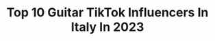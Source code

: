 ---
title: Top 10 Guitar TikTok Influencers In Italy In 2023
description: >-
  Find top guitar TikTok influencers in Italy in 2023. Most popular hashtags: #perte #guitar #fyp #duetto.
platform: TikTok
hits: 30
text_top: See the best TikTok influencers on inBeat.
text_bottom: Our search engine holds 30 TikTok influencers like this in Italy for you to work with.
profiles:
  - username: "_twinsquad_official"
    fullname: >-
      Alice_and_Sara
    bio: >-
      ⚡TwinSquad⚡ Artists 🇮🇹🎨 Lvl.18♀️ Sweet but psycho😈 Guitarists🎸 Cosplayers🤡
    location: "Italy"
    followers: 38500
    engagement: 2220
    commentsToLikes: 0.031471
    id: ckbbgerz8539g0j23qo2g7067
    verified: false
    hashtags: "#furryitalia, #furryfandom, #duetto, #furries"
  - username: "simonasansovini"
    fullname: >-
      Simona Sansovini
    bio: >-
      Guitarist 🎸🇮🇹 (211K on IG)
    location: "Italy"
    followers: 42300
    engagement: 1082
    commentsToLikes: 0.038254
    id: ck9ekj4wp6orm0j78b8cglo18
    verified: false
    hashtags: "#bluesguitar, #guitarist, #guitar, #femaleguitarist"
  - username: "fedesixstring"
    fullname: >-
      Federico Cartello
    bio: >-
      Artist for:Gibson / D’addario/ Joyo/ Coatl Straps / BK Devices/Soundbrenner ⚡️
    location: "Italy"
    followers: 5031
    engagement: 999
    commentsToLikes: 0.031121
    id: ck9gtx5wkopxw0j78u380gexu
    verified: false
    hashtags: "#metallica, #guitar, #gunsnroses, #musica"
  - username: "astrionismo"
    fullname: >-
      Astrion
    bio: >-
      Be proud who you are. 🌈❤️✨
    location: "Italy"
    followers: 6436
    engagement: 2629
    commentsToLikes: 0.019712
    id: ckauon659topc0j237gv2hb8x
    verified: false
    hashtags: "#onedirection, #ff, #directioner, #1d"
  - username: "chiaradelfrancia"
    fullname: >-
      Chiara Del Francia
    bio: >-
      Si , sono Marti Insta: chiaradelfrancia
    location: "Italy"
    followers: 12200
    engagement: 2358
    commentsToLikes: 0.016025
    id: ck8z9stp9z9ga0j7893qof45z
    verified: false
    hashtags: "#duetto, #xte, #perte, #saraemarti"
  - username: "pietro_morello"
    fullname: >-
      Pietro Morello
    bio: >-
      Ciao! Sono Pietro e amo suonare! (Ogni tanto faccio arrabbiare i miei vicini)😂
    location: "Italy"
    followers: 1100000
    engagement: 2052
    commentsToLikes: 0.012021
    id: ckc3ebqxkzu620j23o241m148
    verified: true
    hashtags: "#morelloimpara, #piano, #viral, #fyp"
  - username: "reddwin"
    fullname: >-
      Edwin
    bio: >-
      
    location: "Italy"
    followers: 23300
    engagement: 1818
    commentsToLikes: 0.000000
    id: ckb8ya7cbdhcm0j238mpeid0d
    verified: false
    hashtags: "#lesbian, #perte, #music, #neiperte"
  - username: "_lorecesaro_"
    fullname: >-
      Lorenzo Cesaro
    bio: >-
      Real Pro🔱
    location: "Italy"
    followers: 132200
    engagement: 1330
    commentsToLikes: 0.026617
    id: ck9n4vnfa5v380j78yx5o4kbg
    verified: false
    hashtags: "#dance, #party, #disturbia, #moves"
  - username: "giorgiovanniofficial"
    fullname: >-
      Giorgio Vanni
    bio: >-
      🏴‍☠️CIURMA🏴‍☠️ Benvenuti sull’account ufficiale del Capitano!
    location: "Italy"
    followers: 20400
    engagement: 1058
    commentsToLikes: 0.019992
    id: cka6oq6ckgioj0i7847ul87pp
    verified: false
    hashtags: "#pervoi, #perte, #dragonball, #giorgiovanni"
  - username: "lucyvanpelt4"
    fullname: >-
      Lucy Vanpelt
    bio: >-
      
    location: "Italy"
    followers: 2674
    engagement: 530
    commentsToLikes: 0.040408
    id: ckdi8hu1mazm10j237q0kfzrs
    verified: false
    hashtags: "#chemioterapia, #cancro, #balletto, #coronavirus"
---